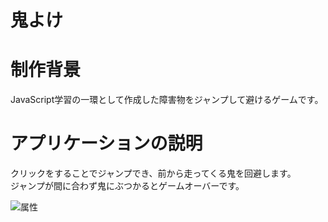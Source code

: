 
# 鬼よけ
  
# 制作背景 
JavaScript学習の一環として作成した障害物をジャンプして避けるゲームです。  
  
# アプリケーションの説明 
クリックをすることでジャンプでき、前から走ってくる鬼を回避します。  
ジャンプが間に合わず鬼にぶつかるとゲームオーバーです。

<img src="https://i.gyazo.com/6f125bd6013b7172b53c0b90fd35a163.gif" alt="属性" title="タイトル">
